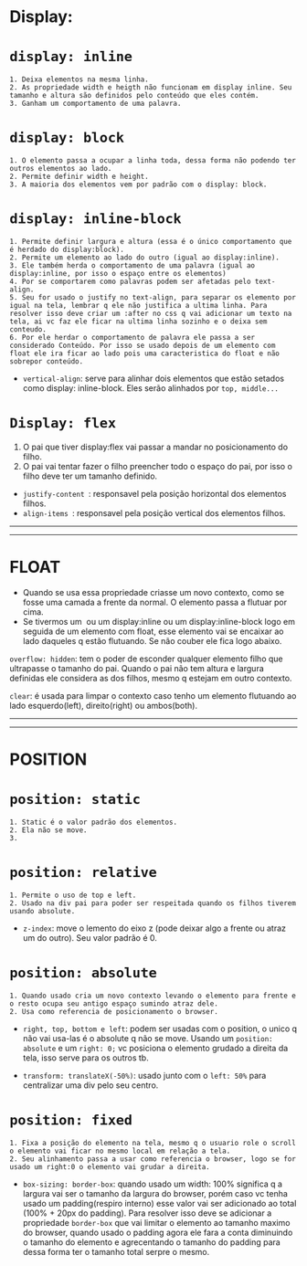 # Display:

# `display: inline`

```
1. Deixa elementos na mesma linha. 
2. As propriedade width e heigth não funcionam em display inline. Seu tamanho e altura são definidos pelo conteúdo que eles contém.
3. Ganham um comportamento de uma palavra. 
```

# `display: block`

 ```
1. O elemento passa a ocupar a linha toda, dessa forma não podendo ter outros elementos ao lado.
2. Permite definir width e height.
3. A maioria dos elementos vem por padrão com o display: block.
```

# `display: inline-block`

 ```
1. Permite definir largura e altura (essa é o único comportamento que é herdado do display:block).
2. Permite um elemento ao lado do outro (igual ao display:inline).
3. Ele também herda o comportamento de uma palavra (igual ao display:inline, por isso o espaço entre os elementos)
4. Por se comportarem como palavras podem ser afetadas pelo text-align.
5. Seu for usado o justify no text-align, para separar os elemento por igual na tela, lembrar q ele não justifica a ultima linha. Para resolver isso deve criar um :after no css q vai adicionar um texto na tela, ai vc faz ele ficar na ultima linha sozinho e o deixa sem conteudo.
6. Por ele herdar o comportamento de palavra ele passa a ser considerado Conteúdo. Por isso se usado depois de um elemento com float ele ira ficar ao lado pois uma caracteristica do float e não sobrepor conteúdo.

```

- `vertical-align`: serve para alinhar dois elementos que estão setados como display: inline-block. Eles serão alinhados por `top, middle...`
  
# `Display: flex`

1. O pai que tiver display:flex vai passar a mandar no posicionamento do filho.
2. O pai vai tentar fazer o filho preencher todo o espaço do pai, por isso o filho deve ter um tamanho definido.

- `justify-content `: responsavel pela posição horizontal dos elementos filhos.
- `align-items `: responsavel pela posição vertical dos elementos filhos.


-------------------------
-------------------------

# FLOAT

- Quando se usa essa propriedade criasse um novo contexto, como se fosse uma camada a frente da normal. O elemento passa a flutuar por cima.
- Se tivermos um <img> ou um display:inline ou um display:inline-block logo em seguida de um elemento com float, esse elemento vai se encaixar ao lado daqueles q estão flutuando. Se não couber ele fica logo abaixo.


`overflow: hidden`: tem o poder de esconder qualquer elemento filho que ultrapasse o tamanho do pai. Quando o pai não tem altura e largura definidas ele considera as dos filhos, mesmo q estejam em outro contexto.


`clear`: é usada para limpar o contexto caso tenho um elemento flutuando ao lado esquerdo(left), direito(right) ou ambos(both).

---------------------------
---------------------------

# POSITION

# `position: static`
    1. Static é o valor padrão dos elementos.
    2. Ela não se move.
    3. 


# `position: relative`
    1. Permite o uso de top e left.
    2. Usado na div pai para poder ser respeitada quando os filhos tiverem usando absolute. 


- `z-index`: move o lemento do eixo z (pode deixar algo a frente ou atraz um do outro). Seu valor padrão é 0. 

# `position: absolute`
    1. Quando usado cria um novo contexto levando o elemento para frente e o resto ocupa seu antigo espaço sumindo atraz dele.
    2. Usa como referencia de posicionamento o browser.


- `right, top, bottom e left`: podem ser usadas com o position, o unico q não vai usa-las é o absolute q não se move. Usando um `position: absolute` e um `right: 0;` vc posiciona o elemento grudado a direita da tela, isso serve para os outros tb.

- `transform: translateX(-50%)`: usado junto com o `left: 50%` para centralizar uma div pelo seu centro.

# `position: fixed`
    1. Fixa a posição do elemento na tela, mesmo q o usuario role o scroll o elemento vai ficar no mesmo local em relação a tela.
    2. Seu alinhamento passa a usar como referencia o browser, logo se for usado um right:0 o elemento vai grudar a direita.


- `box-sizing: border-box`: quando usado um width: 100% significa q a largura vai ser o tamanho da largura do browser, porém caso vc tenha usado um padding(respiro interno) esse valor vai ser adicionado ao total (100% + 20px do padding). Para resolver isso deve se adicionar a propriedade `border-box` que vai limitar o elemento ao tamanho maximo do browser, quando usado o padding agora ele fara a conta diminuindo o tamanho do elemento e agrecentando o tamanho do padding para dessa forma ter o tamanho total serpre o mesmo.